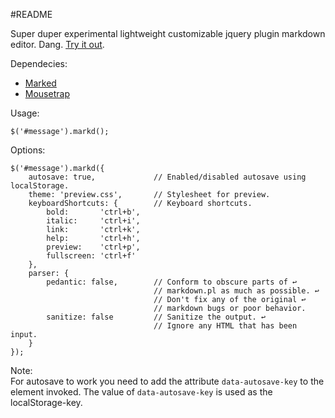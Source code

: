 #README

Super duper experimental lightweight customizable jquery plugin markdown editor. Dang. [Try it out](http://dbmedialab.github.com/jquery-markd/).

Dependecies:

* [Marked](https://github.com/chjj/marked.git)
* [Mousetrap](https://github.com/ccampbell/mousetrap.git)

Usage:
	
	$('#message').markd();

Options:
	
	$('#message').markd({
		autosave: true,				// Enabled/disabled autosave using localStorage.
		theme: 'preview.css',		// Stylesheet for preview.
		keyboardShortcuts: {		// Keyboard shortcuts.
			bold: 		'ctrl+b',
			italic: 	'ctrl+i',
			link: 		'ctrl+k',
			help:		'ctrl+h',
			preview:	'ctrl+p',
			fullscreen: 'ctrl+f'
		},
		parser: {
			pedantic: false,		// Conform to obscure parts of ↩
									// markdown.pl as much as possible. ↩
									// Don't fix any of the original ↩ 
									// markdown bugs or poor behavior.
			sanitize: false			// Sanitize the output. ↩
									// Ignore any HTML that has been input.
		}
	});
	
Note:   
For autosave to work you need to add the attribute `data-autosave-key` to the element invoked. The value of `data-autosave-key` is used as the localStorage-key.